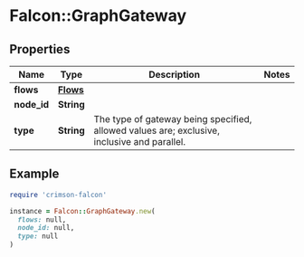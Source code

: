 # Falcon::GraphGateway

## Properties

| Name | Type | Description | Notes |
| ---- | ---- | ----------- | ----- |
| **flows** | [**Flows**](Flows.md) |  |  |
| **node_id** | **String** |  |  |
| **type** | **String** | The type of gateway being specified, allowed values are; exclusive, inclusive and parallel. |  |

## Example

```ruby
require 'crimson-falcon'

instance = Falcon::GraphGateway.new(
  flows: null,
  node_id: null,
  type: null
)
```

